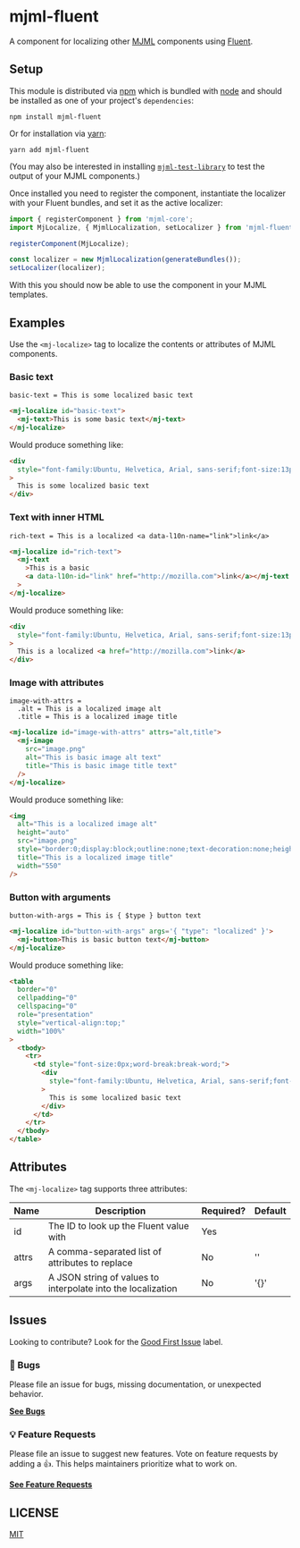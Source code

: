 # mjml-fluent

A component for localizing other [MJML](https://mjml.io/) components using [Fluent](https://projectfluent.org/).

## Setup

This module is distributed via [npm](https://www.npmjs.com/) which is bundled with [node](https://nodejs.org) and should be installed as one of your project's `dependencies`:

```
npm install mjml-fluent
```

Or for installation via [yarn](https://classic.yarnpkg.com):

```
yarn add mjml-fluent
```

(You may also be interested in installing [`mjml-test-library`](https://www.npmjs.com/package/mjml-testing-library) to test the output of your MJML components.)

Once installed you need to register the component, instantiate the localizer with your Fluent bundles, and set it as the active localizer:

```js
import { registerComponent } from 'mjml-core';
import MjLocalize, { MjmlLocalization, setLocalizer } from 'mjml-fluent';

registerComponent(MjLocalize);

const localizer = new MjmlLocalization(generateBundles());
setLocalizer(localizer);
```

With this you should now be able to use the component in your MJML templates.

## Examples

Use the `<mj-localize>` tag to localize the contents or attributes of MJML components.

### Basic text

```ftl
basic-text = This is some localized basic text
```

```html
<mj-localize id="basic-text">
  <mj-text>This is some basic text</mj-text>
</mj-localize>
```

Would produce something like:

```html
<div
  style="font-family:Ubuntu, Helvetica, Arial, sans-serif;font-size:13px;line-height:1;text-align:left;color:#000000;"
>
  This is some localized basic text
</div>
```

### Text with inner HTML

```ftl
rich-text = This is a localized <a data-l10n-name="link">link</a>
```

```html
<mj-localize id="rich-text">
  <mj-text
    >This is a basic
    <a data-l10n-id="link" href="http://mozilla.com">link</a></mj-text
  >
</mj-localize>
```

Would produce something like:

```html
<div
  style="font-family:Ubuntu, Helvetica, Arial, sans-serif;font-size:13px;line-height:1;text-align:left;color:#000000;"
>
  This is a localized <a href="http://mozilla.com">link</a>
</div>
```

### Image with attributes

```ftl
image-with-attrs =
  .alt = This is a localized image alt
  .title = This is a localized image title
```

```html
<mj-localize id="image-with-attrs" attrs="alt,title">
  <mj-image
    src="image.png"
    alt="This is basic image alt text"
    title="This is basic image title text"
  />
</mj-localize>
```

Would produce something like:

```html
<img
  alt="This is a localized image alt"
  height="auto"
  src="image.png"
  style="border:0;display:block;outline:none;text-decoration:none;height:auto;width:100%;font-size:13px;"
  title="This is a localized image title"
  width="550"
/>
```

### Button with arguments

```ftl
button-with-args = This is { $type } button text
```

```html
<mj-localize id="button-with-args" args='{ "type": "localized" }'>
  <mj-button>This is basic button text</mj-button>
</mj-localize>
```

Would produce something like:

```html
<table
  border="0"
  cellpadding="0"
  cellspacing="0"
  role="presentation"
  style="vertical-align:top;"
  width="100%"
>
  <tbody>
    <tr>
      <td style="font-size:0px;word-break:break-word;">
        <div
          style="font-family:Ubuntu, Helvetica, Arial, sans-serif;font-size:13px;line-height:1;text-align:left;color:#000000;"
        >
          This is some localized basic text
        </div>
      </td>
    </tr>
  </tbody>
</table>
```

## Attributes

The `<mj-localize>` tag supports three attributes:

| Name  | Description                                                  | Required? | Default |
| ----- | ------------------------------------------------------------ | --------- | ------- |
| id    | The ID to look up the Fluent value with                      | Yes       |         |
| attrs | A comma-separated list of attributes to replace              | No        | ''      |
| args  | A JSON string of values to interpolate into the localization | No        | '{}'    |

## Issues

Looking to contribute? Look for the [Good First Issue](https://github.com/jodyheavener/mjml-fluent/issues?utf8=✓&q=is%3Aissue+is%3Aopen+sort%3Areactions-%2B1-desc+label%3A"good+first+issue"+) label.

### 🐛 Bugs

Please file an issue for bugs, missing documentation, or unexpected behavior.

[**See Bugs**](https://github.com/jodyheavener/mjml-fluent/issues?q=is%3Aissue+is%3Aopen+label%3Abug+sort%3Acreated-desc)

### 💡 Feature Requests

Please file an issue to suggest new features. Vote on feature requests by adding a 👍. This helps maintainers prioritize what to work on.

[**See Feature Requests**](https://github.com/jodyheavener/mjml-fluent/issues?q=is%3Aissue+sort%3Areactions-%2B1-desc+label%3Aenhancement+is%3Aopen)

## LICENSE

[MIT](LICENSE)
